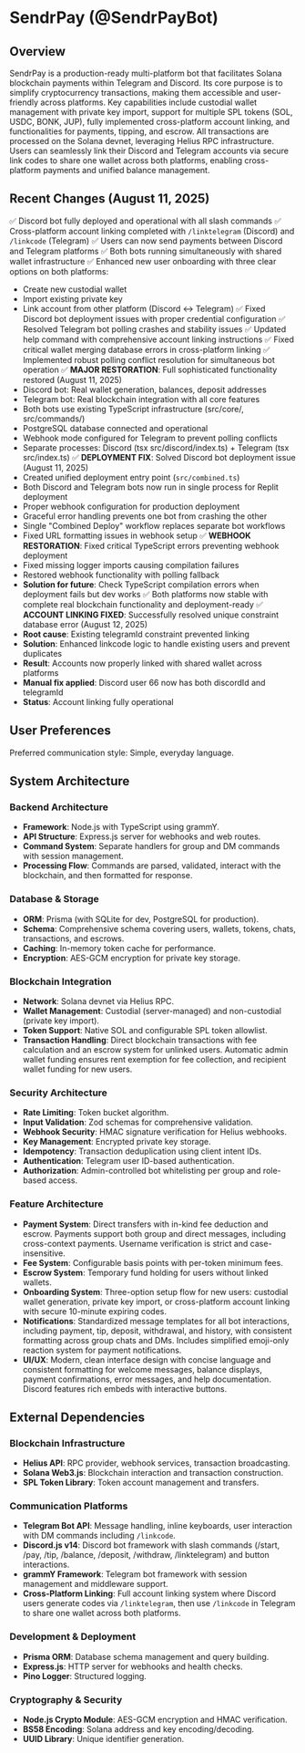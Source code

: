 # SendrPay (@SendrPayBot)

## Overview
SendrPay is a production-ready multi-platform bot that facilitates Solana blockchain payments within Telegram and Discord. Its core purpose is to simplify cryptocurrency transactions, making them accessible and user-friendly across platforms. Key capabilities include custodial wallet management with private key import, support for multiple SPL tokens (SOL, USDC, BONK, JUP), fully implemented cross-platform account linking, and functionalities for payments, tipping, and escrow. All transactions are processed on the Solana devnet, leveraging Helius RPC infrastructure. Users can seamlessly link their Discord and Telegram accounts via secure link codes to share one wallet across both platforms, enabling cross-platform payments and unified balance management.

## Recent Changes (August 11, 2025)
✅ Discord bot fully deployed and operational with all slash commands
✅ Cross-platform account linking completed with `/linktelegram` (Discord) and `/linkcode` (Telegram)
✅ Users can now send payments between Discord and Telegram platforms
✅ Both bots running simultaneously with shared wallet infrastructure
✅ Enhanced new user onboarding with three clear options on both platforms:
   - Create new custodial wallet
   - Import existing private key
   - Link account from other platform (Discord ↔ Telegram)
✅ Fixed Discord bot deployment issues with proper credential configuration
✅ Resolved Telegram bot polling crashes and stability issues
✅ Updated help command with comprehensive account linking instructions
✅ Fixed critical wallet merging database errors in cross-platform linking
✅ Implemented robust polling conflict resolution for simultaneous bot operation
✅ **MAJOR RESTORATION**: Full sophisticated functionality restored (August 11, 2025)
   - Discord bot: Real wallet generation, balances, deposit addresses
   - Telegram bot: Real blockchain integration with all core features
   - Both bots use existing TypeScript infrastructure (src/core/, src/commands/)
   - PostgreSQL database connected and operational
   - Webhook mode configured for Telegram to prevent polling conflicts
   - Separate processes: Discord (tsx src/discord/index.ts) + Telegram (tsx src/index.ts)
✅ **DEPLOYMENT FIX**: Solved Discord bot deployment issue (August 11, 2025)
   - Created unified deployment entry point (`src/combined.ts`)
   - Both Discord and Telegram bots now run in single process for Replit deployment
   - Proper webhook configuration for production deployment
   - Graceful error handling prevents one bot from crashing the other
   - Single "Combined Deploy" workflow replaces separate bot workflows
   - Fixed URL formatting issues in webhook setup
✅ **WEBHOOK RESTORATION**: Fixed critical TypeScript errors preventing webhook deployment
   - Fixed missing logger imports causing compilation failures
   - Restored webhook functionality with polling fallback
   - **Solution for future**: Check TypeScript compilation errors when deployment fails but dev works
✅ Both platforms now stable with complete real blockchain functionality and deployment-ready
✅ **ACCOUNT LINKING FIXED**: Successfully resolved unique constraint database error (August 12, 2025)
   - **Root cause**: Existing telegramId constraint prevented linking
   - **Solution**: Enhanced linkcode logic to handle existing users and prevent duplicates
   - **Result**: Accounts now properly linked with shared wallet across platforms
   - **Manual fix applied**: Discord user 66 now has both discordId and telegramId
   - **Status**: Account linking fully operational

## User Preferences
Preferred communication style: Simple, everyday language.

## System Architecture

### Backend Architecture
- **Framework**: Node.js with TypeScript using grammY.
- **API Structure**: Express.js server for webhooks and web routes.
- **Command System**: Separate handlers for group and DM commands with session management.
- **Processing Flow**: Commands are parsed, validated, interact with the blockchain, and then formatted for response.

### Database & Storage
- **ORM**: Prisma (with SQLite for dev, PostgreSQL for production).
- **Schema**: Comprehensive schema covering users, wallets, tokens, chats, transactions, and escrows.
- **Caching**: In-memory token cache for performance.
- **Encryption**: AES-GCM encryption for private key storage.

### Blockchain Integration
- **Network**: Solana devnet via Helius RPC.
- **Wallet Management**: Custodial (server-managed) and non-custodial (private key import).
- **Token Support**: Native SOL and configurable SPL token allowlist.
- **Transaction Handling**: Direct blockchain transactions with fee calculation and an escrow system for unlinked users. Automatic admin wallet funding ensures rent exemption for fee collection, and recipient wallet funding for new users.

### Security Architecture
- **Rate Limiting**: Token bucket algorithm.
- **Input Validation**: Zod schemas for comprehensive validation.
- **Webhook Security**: HMAC signature verification for Helius webhooks.
- **Key Management**: Encrypted private key storage.
- **Idempotency**: Transaction deduplication using client intent IDs.
- **Authentication**: Telegram user ID-based authentication.
- **Authorization**: Admin-controlled bot whitelisting per group and role-based access.

### Feature Architecture
- **Payment System**: Direct transfers with in-kind fee deduction and escrow. Payments support both group and direct messages, including cross-context payments. Username verification is strict and case-insensitive.
- **Fee System**: Configurable basis points with per-token minimum fees.
- **Escrow System**: Temporary fund holding for users without linked wallets.
- **Onboarding System**: Three-option setup flow for new users: custodial wallet generation, private key import, or cross-platform account linking with secure 10-minute expiring codes.
- **Notifications**: Standardized message templates for all bot interactions, including payment, tip, deposit, withdrawal, and history, with consistent formatting across group chats and DMs. Includes simplified emoji-only reaction system for payment notifications.
- **UI/UX**: Modern, clean interface design with concise language and consistent formatting for welcome messages, balance displays, payment confirmations, error messages, and help documentation. Discord features rich embeds with interactive buttons.

## External Dependencies

### Blockchain Infrastructure
- **Helius API**: RPC provider, webhook services, transaction broadcasting.
- **Solana Web3.js**: Blockchain interaction and transaction construction.
- **SPL Token Library**: Token account management and transfers.

### Communication Platforms
- **Telegram Bot API**: Message handling, inline keyboards, user interaction with DM commands including `/linkcode`.
- **Discord.js v14**: Discord bot framework with slash commands (/start, /pay, /tip, /balance, /deposit, /withdraw, /linktelegram) and button interactions.
- **grammY Framework**: Telegram bot framework with session management and middleware support.
- **Cross-Platform Linking**: Full account linking system where Discord users generate codes via `/linktelegram`, then use `/linkcode` in Telegram to share one wallet across both platforms.

### Development & Deployment
- **Prisma ORM**: Database schema management and query building.
- **Express.js**: HTTP server for webhooks and health checks.
- **Pino Logger**: Structured logging.

### Cryptography & Security
- **Node.js Crypto Module**: AES-GCM encryption and HMAC verification.
- **BS58 Encoding**: Solana address and key encoding/decoding.
- **UUID Library**: Unique identifier generation.